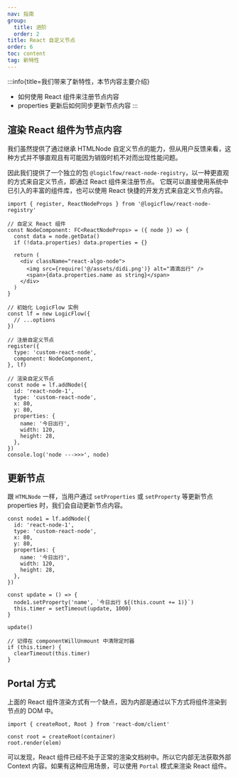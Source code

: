 ```yaml
---
nav: 指南
group:
  title: 进阶
  order: 2
title: React 自定义节点
order: 6
toc: content
tag: 新特性
---
```


:::info{title=我们带来了新特性，本节内容主要介绍}
- 如何使用 React 组件来注册节点内容
- properties 更新后如何同步更新节点内容
:::

## 渲染 React 组件为节点内容
我们虽然提供了通过继承 HTMLNode 自定义节点的能力，但从用户反馈来看，这种方式并不够直观且有可能因为销毁时机不对而出现性能问题。

因此我们提供了一个独立的包 `@logiclfow/react-node-registry`，以一种更直观的方式来自定义节点，即通过 React 组件来注册节点。
它既可以直接使用系统中已引入的丰富的组件库，也可以使用 React 快捷的开发方式来自定义节点内容。

```tsx | pure
import { register, ReactNodeProps } from '@logicflow/react-node-registry'

// 自定义 React 组件
const NodeComponent: FC<ReactNodeProps> = ({ node }) => {
  const data = node.getData()
  if (!data.properties) data.properties = {}

  return (
    <div className="react-algo-node">
      <img src={require('@/assets/didi.png')} alt="滴滴出行" />
      <span>{data.properties.name as string}</span>
    </div>
  )
}

// 初始化 LogicFlow 实例
const lf = new LogicFlow({
  // ...options
})

// 注册自定义节点
register({
  type: 'custom-react-node',
  component: NodeComponent,
}, lf)

// 渲染自定义节点
const node = lf.addNode({
  id: 'react-node-1',
  type: 'custom-react-node',
  x: 80,
  y: 80,
  properties: {
    name: '今日出行',
    width: 120,
    height: 28,
  },
})
console.log('node --->>>', node)
```
<code id="react-basic" src="@/src/tutorial/advanced/react/index.tsx"></code>

## 更新节点
跟 `HTMLNode` 一样，当用户通过 `setProperties` 或 `setProperty` 等更新节点 properties 时，我们会自动更新节点内容。

```tsx | pure
const node1 = lf.addNode({
  id: 'react-node-1',
  type: 'custom-react-node',
  x: 80,
  y: 80,
  properties: {
    name: '今日出行',
    width: 120,
    height: 28,
  },
})

const update = () => {
  node1.setProperty('name', `今日出行 ${(this.count += 1)}`)
  this.timer = setTimeout(update, 1000)
}

update()

// 记得在 componentWillUnmount 中清除定时器
if (this.timer) {
  clearTimeout(this.timer)
}
```

## Portal 方式
上面的 React 组件渲染方式有一个缺点，因为内部是通过以下方式将组件渲染到节点的 DOM 中。
  
```tsx | pure
import { createRoot, Root } from 'react-dom/client'

const root = createRoot(container)
root.render(elem)
```

可以发现，React 组件已经不处于正常的渲染文档树中。所以它内部无法获取外部 Context 内容。如果有这种应用场景，可以使用 `Portal` 模式来渲染 React 组件。
<code id="react-portal" src="@/src/tutorial/advanced/react/Portal.tsx"></code>

